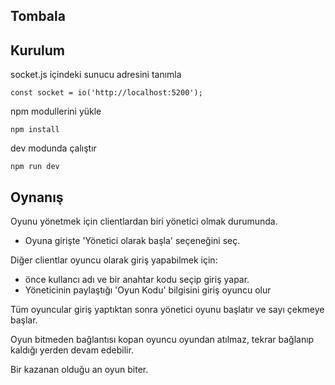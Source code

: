 ## Tombala

## Kurulum

socket.js içindeki sunucu adresini tanımla

```
const socket = io('http://localhost:5200');
```

npm modullerini yükle

```
npm install
```

dev modunda çalıştır

```
npm run dev
```

## Oynanış

Oyunu yönetmek için clientlardan biri yönetici olmak durumunda.

- Oyuna girişte 'Yönetici olarak başla' seçeneğini seç.

Diğer clientlar oyuncu olarak giriş yapabilmek için:

- önce kullancı adı ve bir anahtar kodu seçip giriş yapar.
- Yöneticinin paylaştığı 'Oyun Kodu' bilgisini giriş oyuncu olur

Tüm oyuncular giriş yaptıktan sonra yönetici oyunu başlatır ve sayı çekmeye başlar.

Oyun bitmeden bağlantısı kopan oyuncu oyundan atılmaz, tekrar bağlanıp kaldığı yerden devam edebilir.

Bir kazanan olduğu an oyun biter.
